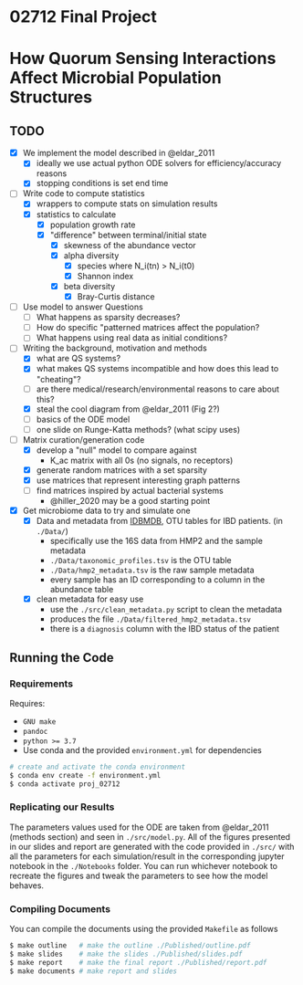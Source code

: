 02712 Final Project
===================

# How Quorum Sensing Interactions Affect Microbial Population Structures

## TODO

- [x] We implement the model described in @eldar_2011
  - [x] ideally we use actual python ODE solvers for efficiency/accuracy reasons
  - [x] stopping conditions is set end time

- [ ] Write code to compute statistics
   - [x] wrappers to compute stats on simulation results
   - [x] statistics to calculate
     - [x] population growth rate
     - [x] "difference" between terminal/initial state
       - [x] skewness of the abundance vector
       - [x] alpha diversity
         - [x] species where N_i(tn) > N_i(t0)
         - [x] Shannon index
       - [x] beta diversity
         - [x] Bray-Curtis distance

- [ ] Use model to answer Questions
  - [ ] What happens as sparsity decreases?
  - [ ] How do specific "patterned matrices affect the population?
  - [ ] What happens using real data as initial conditions?

- [ ] Writing the background, motivation and methods
  - [x] what are QS systems?
  - [x] what makes QS systems incompatible and how does this lead to "cheating"?
  - [ ] are there medical/research/environmental reasons to care about this?
  - [x] steal the cool diagram from @eldar_2011 (Fig 2?)
  - [ ] basics of the ODE model
  - [ ] one slide on Runge-Katta methods? (what scipy uses)

- [ ] Matrix curation/generation code
  - [x] develop a "null" model to compare against
    - K_ac matrix with all 0s (no signals, no receptors)
  - [x] generate random matrices with a set sparsity
  - [x] use matrices that represent interesting graph patterns
  - [ ] find matrices inspired by actual bacterial systems
    - @hiller_2020 may be a good starting point

- [x] Get microbiome data to try and simulate one
  - [x] Data and metadata from [IDBMDB](https://ibdmdb.org/tunnel/public/summary.html), OTU tables for IBD patients. (in `./Data/`)
    - specifically use the 16S data from HMP2 and the sample metadata
    - `./Data/taxonomic_profiles.tsv` is the OTU table
    - `./Data/hmp2_metadata.tsv` is the raw sample metadata
    - every sample has an ID corresponding to a column in the abundance table
  - [x] clean metadata for easy use
    - use the `./src/clean_metadata.py` script to clean the metadata
    - produces the file `./Data/filtered_hmp2_metadata.tsv` 
    - there is a `diagnosis` column with the IBD status of the patient

## Running the Code

### Requirements

Requires:
  - `GNU make`
  - `pandoc`
  - `python >= 3.7`
  - Use conda and the provided `environment.yml` for dependencies

```bash
# create and activate the conda environment
$ conda env create -f environment.yml
$ conda activate proj_02712
```

### Replicating our Results

The parameters values used for the ODE are taken from @eldar_2011 (methods section) and seen in `./src/model.py`.
All of the figures presented in our slides and report are generated with the code provided in `./src/` with all the parameters for each simulation/result in the corresponding jupyter notebook in the `./Notebooks` folder.
You can run whichever notebook to recreate the figures and tweak the parameters to see how the model behaves.

### Compiling Documents

You can compile the documents using the provided `Makefile` as follows

```bash
$ make outline   # make the outline ./Published/outline.pdf
$ make slides    # make the slides ./Published/slides.pdf
$ make report    # make the final report ./Published/report.pdf
$ make documents # make report and slides
```

